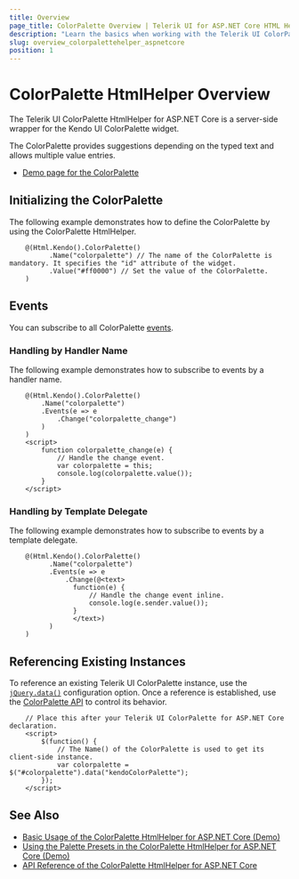 ```yaml
---
title: Overview
page_title: ColorPalette Overview | Telerik UI for ASP.NET Core HTML Helpers
description: "Learn the basics when working with the Telerik UI ColorPalette HtmlHelper for ASP.NET Core (MVC 6 or ASP.NET Core MVC)."
slug: overview_colorpalettehelper_aspnetcore
position: 1
---
```


# ColorPalette HtmlHelper Overview

The Telerik UI ColorPalette HtmlHelper for ASP.NET Core is a server-side wrapper for the Kendo UI ColorPalette widget.

The ColorPalette provides suggestions depending on the typed text and allows multiple value entries.

* [Demo page for the ColorPalette](https://demos.telerik.com/aspnet-core/colorpicker/palette)

## Initializing the ColorPalette

The following example demonstrates how to define the ColorPalette by using the ColorPalette HtmlHelper.

```
    @(Html.Kendo().ColorPalette()
          .Name("colorpalette") // The name of the ColorPalette is mandatory. It specifies the "id" attribute of the widget.
          .Value("#ff0000") // Set the value of the ColorPalette.
    )
```

## Events

You can subscribe to all ColorPalette [events](https://docs.telerik.com/kendo-ui/api/javascript/ui/colorpalette#events).

### Handling by Handler Name

The following example demonstrates how to subscribe to events by a handler name.

```
    @(Html.Kendo().ColorPalette()
        .Name("colorpalette")
        .Events(e => e
            .Change("colorpalette_change")
        )
    )
    <script>
        function colorpalette_change(e) {
            // Handle the change event.
            var colorpalette = this;
            console.log(colorpalette.value());
        }
    </script>
```

### Handling by Template Delegate

The following example demonstrates how to subscribe to events by a template delegate.

```
    @(Html.Kendo().ColorPalette()
          .Name("colorpalette")
          .Events(e => e
              .Change(@<text>
                function(e) {
                    // Handle the change event inline.
                    console.log(e.sender.value());
                }
                </text>)
          )
    )
```

## Referencing Existing Instances

To reference an existing Telerik UI ColorPalette instance, use the [`jQuery.data()`](https://api.jquery.com/jQuery.data/) configuration option. Once a reference is established, use the [ColorPalette API](/api/colorpalette) to control its behavior.

        // Place this after your Telerik UI ColorPalette for ASP.NET Core declaration.
        <script>
            $(function() {
                // The Name() of the ColorPalette is used to get its client-side instance.
                var colorpalette = $("#colorpalette").data("kendoColorPalette");
            });
        </script>

## See Also

* [Basic Usage of the ColorPalette HtmlHelper for ASP.NET Core (Demo)](https://demos.telerik.com/aspnet-core/colorpicker/palette)
* [Using the Palette Presets in the ColorPalette HtmlHelper for ASP.NET Core (Demo)](https://demos.telerik.com/aspnet-core/colorpicker/palette-presets)
* [API Reference of the ColorPalette HtmlHelper for ASP.NET Core](/api/colorpalette)
